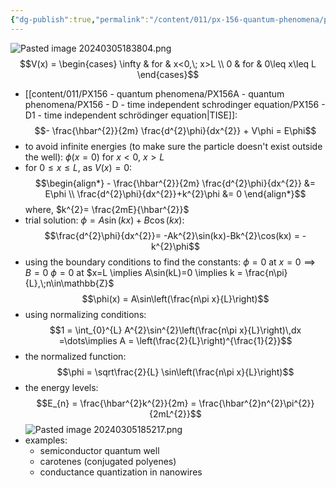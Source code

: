 ```yaml
---
{"dg-publish":true,"permalink":"/content/011/px-156-quantum-phenomena/px-156-a-quantum-phenomena/px-156-d-time-independent-schrodinger-equation/px-156-d2-infinite-potential-well/","created":"2024-11-25T10:50:32.000+00:00","updated":"2024-11-26T20:02:19.035+00:00"}
---
```


 ![Pasted image 20240305183804.png](/img/user/pics/Pasted%20image%2020240305183804.png)
$$V(x) = \begin{cases}
\infty & for & x<0,\; x>L \\
0 & for & 0\leq x\leq L
\end{cases}$$
- [[content/011/PX156 - quantum phenomena/PX156A - quantum phenomena/PX156 - D - time independent schrodinger equation/PX156 - D1 - time independent schrödinger equation\|TISE]]: 
$$- \frac{\hbar^{2}}{2m} \frac{d^{2}\phi}{dx^{2}} + V\phi = E\phi$$
- to avoid infinite energies (to make sure the particle doesn't exist outside the well): $\phi(x=0)$ for $x<0$, $x>L$
- for $0\leq x\leq L$, as $V(x)=0:$ 
$$\begin{align*}
		- \frac{\hbar^{2}}{2m} \frac{d^{2}\phi}{dx^{2}} &= E\phi \\
		\frac{d^{2}\phi}{dx^{2}}+k^{2}\phi &= 0
	\end{align*}$$
	where, $k^{2}= \frac{2mE}{\hbar^{2}}$
- trial solution: $\phi=A\sin(kx)+B\cos(kx):$ 
$$\frac{d^{2}\phi}{dx^{2}}= -Ak^{2}\sin(kx)-Bk^{2}\cos(kx) = -k^{2}\phi$$
- using the boundary conditions to find the constants:
	$\phi=0$ at $x=0 \implies B=0$
	$\phi=0$ at $x=L \implies A\sin(kL)=0 \implies k = \frac{n\pi}{L},\;n\in\mathbb{Z}$
$$\phi(x) = A\sin\left(\frac{n\pi x}{L}\right)$$
- using normalizing conditions: 
$$1 = \int_{0}^{L} A^{2}\sin^{2}\left(\frac{n\pi x}{L}\right)\,dx =\dots\implies A = \left(\frac{2}{L}\right)^{\frac{1}{2}}$$
- the normalized function: 
$$\phi = \sqrt\frac{2}{L} \sin\left(\frac{n\pi x}{L}\right)$$
- the energy levels: 
$$E_{n} = \frac{\hbar^{2}k^{2}}{2m} = \frac{\hbar^{2}n^{2}\pi^{2}}{2mL^{2}}$$
![Pasted image 20240305185217.png](/img/user/pics/Pasted%20image%2020240305185217.png)
- examples:
	- semiconductor quantum well
	- carotenes (conjugated polyenes)
	- conductance quantization in nanowires
